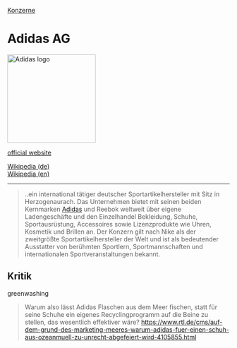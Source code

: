 [Konzerne](../konzerne.html)

# Adidas AG

<img src="https://upload.wikimedia.org/wikipedia/commons/1/1c/Adidas-group-logo-fr.svg" height="200" alt="Adidas logo">

<a target="_blank" href="http://www.adidas-group.com/">official website</a>   

<a target="_blank" href="https://de.wikipedia.org/wiki/Adidas">Wikipedia (de)</a>   
<a target="_blank" href="https://en.wikipedia.org/wiki/Adidas">Wikipedia (en)</a>   

---

> ..ein international tätiger deutscher Sportartikelhersteller mit Sitz in Herzogenaurach.
Das Unternehmen bietet mit seinen beiden Kernmarken [Adidas](../marken/adidas.html) und Reebok weltweit über eigene Ladengeschäfte und den Einzelhandel Bekleidung, Schuhe, Sportausrüstung, Accessoires sowie Lizenzprodukte wie Uhren, Kosmetik und Brillen an. Der Konzern gilt nach Nike als der zweitgrößte Sportartikelhersteller der Welt und ist als bedeutender Ausstatter von berühmten Sportlern, Sportmannschaften und internationalen Sportveranstaltungen bekannt.


## Kritik

greenwashing   
> Warum also lässt Adidas Flaschen aus dem Meer fischen, statt für seine Schuhe ein eigenes Recyclingprogramm auf die Beine zu stellen, das wesentlich effektiver wäre?
https://www.rtl.de/cms/auf-dem-grund-des-marketing-meeres-warum-adidas-fuer-einen-schuh-aus-ozeanmuell-zu-unrecht-abgefeiert-wird-4105855.html
